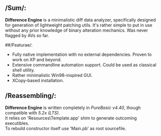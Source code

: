 ## /Sum/:
**Difference Engine** is a minimalistic diff data analyzer, specifically designed for generation of lightweight patching utils. It's rather simple to put in use without any prior knowledge of binary alteration mechanics.
Was never flagged by AVs so far.

##/Featurae/:
-	Fully native implementation with no external dependencies. Proven to work on XP and beyond.
-	Extensive commandline automation support. Could be used as classical shell utility.
-	Rather minimalistic Win98-inspired GUI.
-	XCopy-based installation.

## /Reassembling/:
**Difference Engine** is written completely in *PureBasic v4.40*, though compatible with *5.2x (LTS)*.  
It relies on 'Resources\Template.app' shim to generate outcoming executibles.  
To rebuild constructor itself use 'Main.pb' as root sourcefile.
